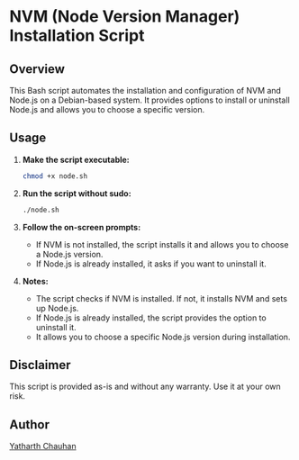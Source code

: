 # NVM (Node Version Manager) Installation Script

## Overview
This Bash script automates the installation and configuration of NVM and Node.js on a Debian-based system. It provides options to install or uninstall Node.js and allows you to choose a specific version.

## Usage

1. **Make the script executable:**
    ```bash
    chmod +x node.sh
    ```

2. **Run the script without sudo:**
    ```bash
    ./node.sh
    ```

3. **Follow the on-screen prompts:**
   - If NVM is not installed, the script installs it and allows you to choose a Node.js version.
   - If Node.js is already installed, it asks if you want to uninstall it.

4. **Notes:**
   - The script checks if NVM is installed. If not, it installs NVM and sets up Node.js.
   - If Node.js is already installed, the script provides the option to uninstall it.
   - It allows you to choose a specific Node.js version during installation.

## Disclaimer
This script is provided as-is and without any warranty. Use it at your own risk.

## Author
[Yatharth Chauhan](https://github.com/YatharthChauhan2362)

